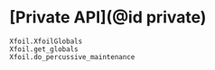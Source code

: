 # [Private API](@id private)

```@docs
Xfoil.XfoilGlobals
Xfoil.get_globals
Xfoil.do_percussive_maintenance
```